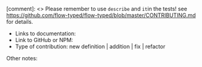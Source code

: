[comment]: <> Please remember to use `describe` and `it`in the tests! see https://github.com/flow-typed/flow-typed/blob/master/CONTRIBUTING.md for details.

- Links to documentation:
- Link to GitHub or NPM: 
- Type of contribution: new definition | addition | fix | refactor

Other notes:

